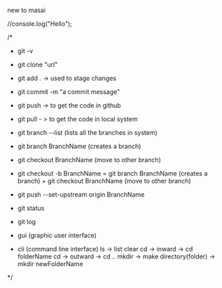 new to masai

//console.log("Hello");

/*
- git -v
- git clone "url"

- git add . -> used to stage changes
- git commit -m "a commit message"
- git push -> to get the code in github
- git pull - > to get the code in local system 


- git branch --list (lists all the branches in system)
- git branch BranchName (creates a branch)
- git checkout BranchName (move to other branch)
- git checkout -b BranchName = git branch BranchName (creates a branch) + git checkout BranchName (move to other branch)
- git push --set-upstream origin BranchName
- git status
- git log


- gui (graphic user interface)
- cli (command line interface)
    ls -> list
    clear
    cd -> inward -> cd folderName
    cd -> outward -> cd ..
    mkdir -> make directory(folder) -> mkdir newFolderName
    
    
    


*/
